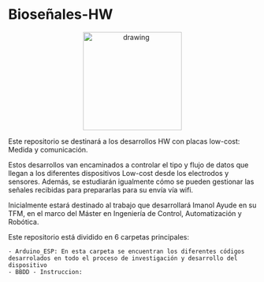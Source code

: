 # Bioseñales-HW

<p align="center">
<img src="https://user-images.githubusercontent.com/46607004/154055355-a45a597b-4c16-4460-a285-ad0554636bdf.png" alt="drawing" width="200"/>
</p>

Este repositorio se destinará a los desarrollos HW con placas low-cost: Medida y comunicación.

Estos desarrollos van encaminados a controlar el tipo y flujo de datos que llegan a los diferentes dispositivos Low-cost desde los electrodos y sensores. Además, se estudiarán igualmente cómo se pueden gestionar las señales recibidas para prepararlas para su envía vía wifi.

Inicialmente estará destinado al trabajo que desarrollará Imanol Ayude en su TFM, en el marco del Máster en Ingeniería de Control, Automatización y Robótica.

Este repositorio está dividido en 6 carpetas principales:

    - Arduino_ESP: En esta carpeta se encuentran los diferentes códigos desarrolados en todo el proceso de investigación y desarrollo del dispositivo
    - BBDD - Instruccion:
